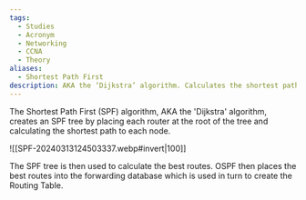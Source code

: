 ```yaml
---
tags:
  - Studies
  - Acronym
  - Networking
  - CCNA
  - Theory
aliases:
  - Shortest Path First
description: AKA the ‘Dijkstra’ algorithm. Calculates the shortest path to each OSPF node.
---
```

The Shortest Path First (SPF) algorithm, AKA the 'Dijkstra' algorithm, creates an SPF tree by placing each router at the root of the tree and calculating the shortest path to each node. 

![[SPF-20240313124503337.webp#invert|100]]

The SPF tree is then used to calculate the best routes. OSPF then places the best routes into the forwarding database which is used in turn to create the Routing Table.

